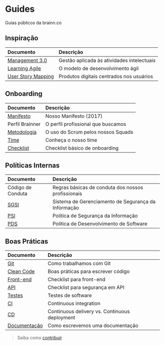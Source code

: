 # Guides

Guias públicos da brainn.co

## Inspiração

|Documento|Descrição|
|:--------|:--------|
|[Management 3.0](/content/management.md)|Gestão aplicada às atividades intelectuais|
|[Learning Agile](/content/agile.md)|O modelo de desenvolvimento ágil|
|[User Story Mapping](/content/usm.md)|Produtos digitais centrados nos usuários|

## Onboarding

|Documento|Descrição|
|:--------|:--------|
|[Manifesto](/content/manifesto.md)|Nosso Manifesto (2017)|
|Perfil Brainner|O perfil profissional que buscamos|
|[Metodologia](/content/metodologia.md)|O uso do Scrum pelos nossos Squads|
|[Time](/content/time.md)|Conheça o nosso time|
|[Checklist](/content/checklist.md)|Checklist básico de onboarding|

## Políticas Internas

|Documento|Descrição|
|:--------|:--------|
|Código de Conduta|Regras básicas de conduta dos nossos profissionais|
|[SGSI](content/sgsi.md)|Sistema de Gerenciamento de Segurança da Informação|
|[PSI](content/sgsi.md)|Política de Segurança da Informação|
|[PDS](content/pds.md)|Política de Desenvolvimento de Software|

## Boas Práticas

|Documento|Descrição|
|:--------|:--------|
|[Git](/content/git.md)|Como trabalhamos com Git|
|[Clean Code](/content/codigo.md)|Boas práticas para escrever código|
|[Front-end](/content/front.md) |Checklist para front-end|
|[API](/content/api.md)|Checklist para segurança em API|
|[Testes](/content/testes.md)|Testes de software|
|[CI](/content/ci.md)|Continuous integration|
|[CD](/content/cd.md)|Continuous delivery vs. Continuous deployment|
|[Documentação](/content/doc.md)|Como escrevemos uma documentação|

> Saiba como [contribuir](/CONTRIB.md)
